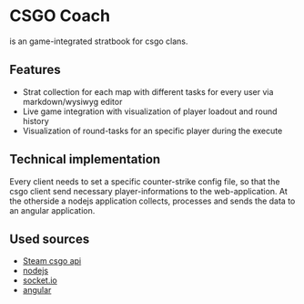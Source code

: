 # CSGO Coach
 is an game-integrated stratbook for csgo clans.

## Features
- Strat collection for each map with different tasks for every user via markdown/wysiwyg editor
- Live game integration with visualization of player loadout and round history
- Visualization of round-tasks for an specific player during the execute

## Technical implementation
Every client needs to set a specific counter-strike config file, 
so that the csgo client send necessary player-informations to the web-application.
At the otherside a nodejs application collects, processes and sends the data to an angular application.

## Used sources
- [Steam csgo api](https://developer.valvesoftware.com/wiki/Counter-Strike:_Global_Offensive_Game_State_Integration)
- [nodejs](https://nodejs.org/en/)
- [socket.io](https://socket.io/)
- [angular](https://angular.io/)
